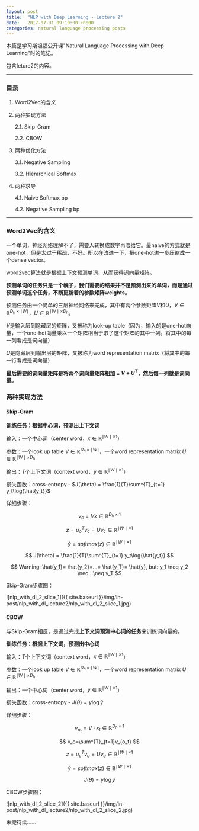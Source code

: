 ```yaml
---
layout: post
title:  "NLP with Deep Learning - Lecture 2"
date:   2017-07-31 09:10:00 +0800
categories: natural language processing posts
---
```


本篇是学习斯坦福公开课"Natural Language Processing with Deep Learning"时的笔记。



包含leture2的内容。

---

### 目录

1. Word2Vec的含义

2. 两种实现方法

   2.1. Skip-Gram

   2.2. CBOW

3. 两种优化方法

   3.1. Negative Sampling

   3.2. Hierarchical Softmax

4. 两种求导

   4.1. Naive Softmax bp

   4.2. Negative Sampling bp

----

### Word2Vec的含义



一个单词，神经网络理解不了，需要人转换成数字再喂给它。最naive的方式就是one-hot，但是太过于稀疏，不好。所以在改进一下，把one-hot进一步压缩成一个dense vector。



word2vec算法就是根据上下文预测单词，从而获得词向量矩阵。



**预测单词的任务只是一个幌子，我们需要的结果并不是预测出来的单词，而是通过预测单词这个任务，不断更新着的参数矩阵weights。**



预测任务由一个简单的三层神经网络来完成，其中有两个参数矩阵$V$和$U$，$V\in\mathbb{R}^{D_h\times\mid W \mid}$，$U\in\mathbb{R}^{\mid W \mid\times D_h}$。



$V$是输入层到隐藏层的矩阵，又被称为look-up table（因为，输入的是one-hot向量，一个one-hot向量乘以一个矩阵相当于取了这个矩阵的其中一列。将其中的每一列看成是词向量）



$U$是隐藏层到输出层的矩阵，又被称为word representation matrix（将其中的每一行看成是词向量）



**最后需要的词向量矩阵是将两个词向量矩阵相加 = $V+U^T$，然后每一列就是词向量。**



### 两种实现方法



#### Skip-Gram



**训练任务：根据中心词，预测出上下文词** 



输入：一个中心词（center word，$x \in \mathbb{R}^{\mid W \mid \times 1}$）



参数：一个look up table $V\in\mathbb{R}^{D_h\times\mid W \mid}$，一个word representation matrix $U\in\mathbb{R}^{\mid W \mid\times D_h}$



输出：$T$个上下文词（context word，$\hat{y} \in \mathbb{R}^{\mid W \mid\times 1}$）



损失函数：cross-entropy - $J(\theta) = \frac{1}{T}\sum^{T}_{t=1} y_t\log{\hat{y_t}}$



详细步骤：


$$
v_c=Vx \in \mathbb{R}^{D_h\times1}
$$

$$
z=u_o^Tv_c=Uv_c \in \mathbb{R}^{\mid W \mid \times 1}
$$

$$
\hat{y}=softmax(z) \in \mathbb{R}^{\mid W \mid \times 1}
$$

$$
J(\theta) = \frac{1}{T}\sum^{T}_{t=1} y_t\log{\hat{y_t}}
$$

$$
Warning: \hat{y_1}= \hat{y_2}=...= \hat{y_T}= \hat{y}, but: y_1 \neq y_2 \neq...\neq y_T
$$



Skip-Gram步骤图：



![nlp_with_dl_2_slice_1]({{ site.baseurl }}/img/in-post/nlp_with_dl_lecture2/nlp_with_dl_2_slice_1.jpg)



#### CBOW



与Skip-Gram相反，是通过完成**上下文词预测中心词的任务**来训练词向量的。



**训练任务：根据上下文词，预测出中心词**  



输入：$T$个上下文词（context word，$x\in \mathbb{R}^{\mid W \mid\times 1}$）



参数：一个look up table $V\in\mathbb{R}^{D_h\times\mid W \mid}$，一个word representation matrix $U\in\mathbb{R}^{\mid W \mid\times D_h}$



输出：一个中心词（center word，$\hat{y} \in \mathbb{R}^{\mid W \mid\times 1}$）



损失函数：cross-entropy - $J(\theta) = y\log{\hat{y}}$ 



详细步骤：


$$
v_{o_t}=V \cdot x_t \in \mathbb{R}^{D_h\times1}
$$

$$
v_o=\sum^{T}_{t=1}v_{o_t}
$$

$$
z=u_c^Tv_o=Uv_o \in \mathbb{R}^{\mid W \mid \times 1}
$$

$$
\hat{y}=softmax(z) \in \mathbb{R}^{\mid W \mid \times 1}
$$

$$
J(\theta) = y\log{\hat{y}}
$$



CBOW步骤图：



![nlp_with_dl_2_slice_2]({{ site.baseurl }}/img/in-post/nlp_with_dl_lecture2/nlp_with_dl_2_slice_2.jpg)



未完待续......


